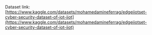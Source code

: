 
Dataset link: [https://www.kaggle.com/datasets/mohamedamineferrag/edgeiiotset-cyber-security-dataset-of-iot-iiot](https://www.kaggle.com/datasets/mohamedamineferrag/edgeiiotset-cyber-security-dataset-of-iot-iiot)